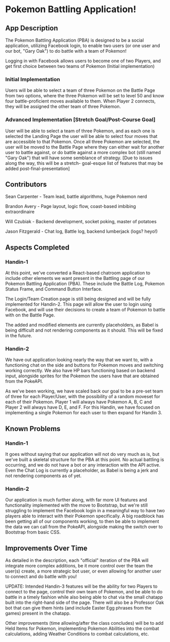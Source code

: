 # Pokemon Battling Application!

## App Description
The Pokemon Battling Application (PBA) is designed to be a social application, utilizing Facebook
login, to enable two users (or one user and our bot, "Gary Oak") to do battle with a team of Pokemon!

Logging in with Facebook allows users to become one of two Players, and get first choice between two
teams of Pokemon (Initial implementation)

### Initial Implementation
Users will be able to select a team of three Pokemon on the Battle Page from two options, where the three Pokemon
will be set to level 50 and know four battle-proficient moves available to them. When Player 2 connects, they will
be assigned the other team of three Pokemon.

### Advanced Implementation [Stretch Goal/Post-Course Goal]
User will be able to select a team of three Pokemon, and as each one is selected the Landing Page the user will be able
to select four moves that are accessible to that Pokemon. Once all three Pokemon are selected, the user will be moved to
the Battle Page where they can either wait for another user to battle against, or do battle against a more complex bot
(still named "Gary Oak") that will have some semblance of strategy. [Due to issues along the way, this will be a stretch-
goal-esque list of features that may be added post-final-presentation]

## Contributors
Sean Carpenter - Team lead, battle algorithms, huge Pokemon nerd

Brandon Avery - Page layout, logic flow, coast-based imbibing extraordinaire

Will Czubiak - Backend development, socket poking, master of potatoes

Jason Fitzgerald - Chat log, Battle log, backend lumberjack (logs? heyo!)

## Aspects Completed
### Handin-1
At this point, we've converted a React-based chatroom application to include other elements
we want present in the Battling page of our Pokemon Battling Application (PBA). These include
the Battle Log, Pokemon Status Frame, and Command Button Interface.

The Login/Team Creation page is still being designed and will be fully implemented for Handin-2.
This page will allow the user to login using Facebook, and will use their decisions to create a team
of Pokemon to battle with on the Battle Page.

The added and modified elements are currently placeholders, as Babel is being difficult and not rendering components
as it should. This will be fixed in the future.

### Handin-2
We have out application looking nearly the way that we want to, with a functioning chat on the side and buttons for
Pokemon moves and switching working correctly. We also have HP bars functioning based on backend input, alongside 
sprites for the Pokemon the users have that are obtained from the PokeAPI.

As we've been working, we have scaled back our goal to be a pre-set team of three for each Player/User, with the possibility
of a random moveset for each of their Pokemon. Player 1 will always have Pokemon A, B, C and Player 2 will always have D, E, and F.
For this Handin, we have focused on implementing a single Pokemon for each user to then expand for Handin 3.

## Known Problems
### Handin-1
It goes without saying that our application will not do very much as is, but we've built a skeletal
structure for the PBA at this point. No actual battling is occurring, and we do not have a bot or
any interaction with the API active. Even the Chat Log is currently a placeholder, as Babel is being
a jerk and not rendering components as of yet.

### Handin-2
Our application is much further along, with far more UI features and functionality implemented with the move to
Bootstrap, but we're still struggling to implement the Facebook login in a meaningful way to have two players able
to interact with their Pokemon specifically. A big roadblock has been getting all of our components working, to then
be able to implement the data we can call from the PokeAPI, alongside making the switch over to Bootstrap from basic
CSS.

## Improvements Over Time
As detailed in the description, each "official" iteration of the PBA will integrate more complex
additions, be it more control over the team the user(s) create, a more strategic bot user, or even
allowing for another user to connect and do battle with you!

UPDATE: Intended Handin-3 features will be the ability for two Players to connect to the page, control their own
team of Pokemon, and be able to do battle in a timely fashion while also being able to chat via the small chatapp
built into the right-hand side of the page. There will also be a Professor Oak bot that can give them hints (and
include Easter Egg phrases from the games) present in the chatapp.

Other improvements (time allowing/after the class concludes) will be to add Held Items for Pokemon, implementing 
Pokemon Abilities into the combat calculations, adding Weather Conditions to combat calculations, etc.